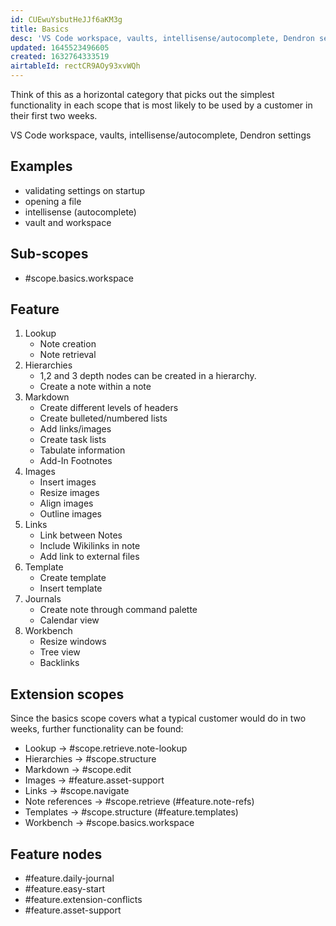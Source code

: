 ```yaml
---
id: CUEwuYsbutHeJJf6aKM3g
title: Basics
desc: 'VS Code workspace, vaults, intellisense/autocomplete, Dendron settings'
updated: 1645523496605
created: 1632764333519
airtableId: rectCR9AOy93xvWQh
---
```


Think of this as a horizontal category that picks out the simplest functionality in each scope that is most likely to be used by a customer in their first two weeks. 

VS Code workspace, vaults, intellisense/autocomplete, Dendron settings

## Examples

- validating settings on startup
- opening a file
- intellisense (autocomplete)
- vault and workspace

## Sub-scopes
- #scope.basics.workspace

## Feature
1. Lookup
    - Note creation
    - Note retrieval
2. Hierarchies
    - 1,2 and 3 depth nodes can be created in a hierarchy. 
    - Create a note within a note
3.  Markdown
    - Create different levels of headers
    - Create bulleted/numbered lists
    - Add links/images
    - Create task lists
    - Tabulate information
    - Add-In Footnotes
4.  Images
    - Insert images
    - Resize images
    - Align images
    - Outline images
5. Links
    - Link between Notes
    - Include Wikilinks in note
    - Add link to external files  
6. Template
    - Create template
    - Insert template 
7. Journals
    - Create note through command palette
    - Calendar view 
8. Workbench
    - Resize windows
    - Tree view 
    - Backlinks


##  Extension scopes
Since the basics scope covers what a typical customer would do in two weeks, further functionality can be found: 
- Lookup -> #scope.retrieve.note-lookup
- Hierarchies -> #scope.structure
- Markdown -> #scope.edit
- Images -> #feature.asset-support
- Links -> #scope.navigate
- Note references -> #scope.retrieve (#feature.note-refs)
- Templates -> #scope.structure (#feature.templates)
- Workbench -> #scope.basics.workspace
         

## Feature nodes
- #feature.daily-journal
- #feature.easy-start
- #feature.extension-conflicts
- #feature.asset-support
